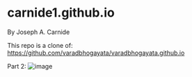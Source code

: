 # carnide1.github.io

By Joseph A. Carnide

This repo is a clone of:
https://github.com/varadbhogayata/varadbhogayata.github.io

Part 2:
![image](https://github.com/user-attachments/assets/53c75362-30bf-4c6e-96e4-da040233504b)
